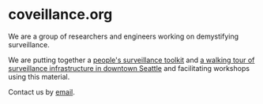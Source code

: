 <link rel="stylesheet" href="styles/toolkit-styles.css" class="next-head">
<link rel="stylesheet" href="styles/page-style.css">

# coveillance.org

<!-- * [Watching the watchers: a workshop](http://www.coveillance.org/workshop) -->
<!-- * [A field guide to spotting surveillance cameras](http://www.coveillance.org/field-guide) -->
<!-- * [Who's watching you and how?](http://www.coveillance.org/whos-watching) -->
<!-- * [More info](http://www.coveillance.org/misc) -->

We are a group of researchers and engineers working on demystifying surveillance. 

We are putting together a [people's surveillance toolkit](http://www.coveillance.org/toolkit) and [a walking tour of surveillance infrastructure in downtown Seattle](http://www.coveillance.org/tour) and facilitating workshops using this material.

Contact us by <a href="mailto:sousveillance@protonmail.com">email</a>.
